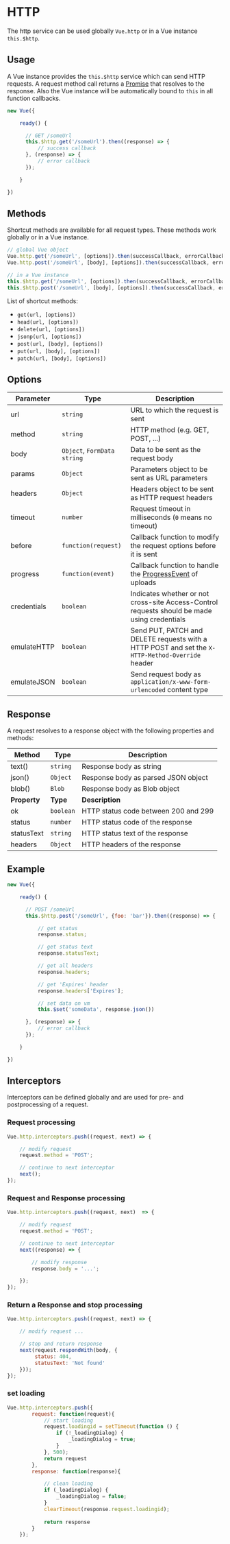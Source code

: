 # HTTP

The http service can be used globally `Vue.http` or in a Vue instance `this.$http`.

## Usage

A Vue instance provides the `this.$http` service which can send HTTP requests. A request method call returns a [Promise](https://developer.mozilla.org/en-US/docs/Web/JavaScript/Reference/Global_Objects/Promise) that resolves to the response. Also the Vue instance will be automatically bound to `this` in all function callbacks.

```js
new Vue({

    ready() {

      // GET /someUrl
      this.$http.get('/someUrl').then((response) => {
          // success callback
      }, (response) => {
          // error callback
      });

    }

})
```

## Methods

Shortcut methods are available for all request types. These methods work globally or in a Vue instance.

```js
// global Vue object
Vue.http.get('/someUrl', [options]).then(successCallback, errorCallback);
Vue.http.post('/someUrl', [body], [options]).then(successCallback, errorCallback);

// in a Vue instance
this.$http.get('/someUrl', [options]).then(successCallback, errorCallback);
this.$http.post('/someUrl', [body], [options]).then(successCallback, errorCallback);
```
List of shortcut methods:

* `get(url, [options])`
* `head(url, [options])`
* `delete(url, [options])`
* `jsonp(url, [options])`
* `post(url, [body], [options])`
* `put(url, [body], [options])`
* `patch(url, [body], [options])`

## Options

Parameter | Type | Description
--------- | ---- | -----------
url | `string` | URL to which the request is sent
method | `string` | HTTP method (e.g. GET, POST, ...)
body | `Object`, `FormData` `string` | Data to be sent as the request body
params | `Object` | Parameters object to be sent as URL parameters
headers | `Object` | Headers object to be sent as HTTP request headers
timeout | `number` | Request timeout in milliseconds (`0` means no timeout)
before | `function(request)` | Callback function to modify the request options before it is sent
progress | `function(event)` | Callback function to handle the [ProgressEvent](https://developer.mozilla.org/en-US/docs/Web/API/ProgressEvent) of uploads
credentials | `boolean` | Indicates whether or not cross-site Access-Control requests should be made using credentials
emulateHTTP | `boolean` | Send PUT, PATCH and DELETE requests with a HTTP POST and set the `X-HTTP-Method-Override` header
emulateJSON | `boolean` | Send request body as `application/x-www-form-urlencoded` content type

## Response

A request resolves to a response object with the following properties and methods:

Method | Type | Description
-------- | ---- | -----------
text() | `string` | Response body as string
json() | `Object` | Response body as parsed JSON object
blob() | `Blob` | Response body as Blob object
**Property** | **Type** | **Description**
ok | `boolean` | HTTP status code between 200 and 299
status | `number` | HTTP status code of the response
statusText | `string` | HTTP status text of the response
headers | `Object` | HTTP headers of the response

## Example

```js
new Vue({

    ready() {

      // POST /someUrl
      this.$http.post('/someUrl', {foo: 'bar'}).then((response) => {

          // get status
          response.status;

          // get status text
          response.statusText;

          // get all headers
          response.headers;

          // get 'Expires' header
          response.headers['Expires'];

          // set data on vm
          this.$set('someData', response.json())

      }, (response) => {
          // error callback
      });

    }

})
```

## Interceptors

Interceptors can be defined globally and are used for pre- and postprocessing of a request.

### Request processing
```js
Vue.http.interceptors.push((request, next) => {

    // modify request
    request.method = 'POST';

    // continue to next interceptor
    next();
});
```

### Request and Response processing
```js
Vue.http.interceptors.push((request, next)  => {

    // modify request
    request.method = 'POST';

    // continue to next interceptor
    next((response) => {

        // modify response
        response.body = '...';

    });
});
```

### Return a Response and stop processing
```js
Vue.http.interceptors.push((request, next) => {

    // modify request ...

    // stop and return response
    next(request.respondWith(body, {
         status: 404,
         statusText: 'Not found'
    }));
});
```

### set loading
```js
Vue.http.interceptors.push({
        request: function(request){
            // start loading 
            request.loadingid = setTimeout(function () {
                if (!_loadingDialog) {
                    _loadingDialog = true;
                }
            }, 500);
            return request
        },
        response: function(response){

            // clean loading
            if (_loadingDialog) {
                _loadingDialog = false;
            }
            clearTimeout(response.request.loadingid);
			
            return response
        }
    });
```
